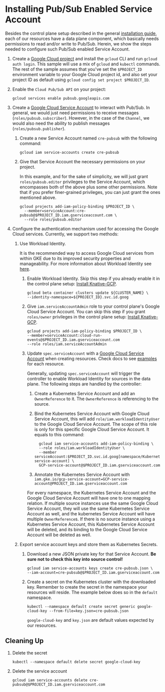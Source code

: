 # Installing Pub/Sub Enabled Service Account

Besides the control plane setup described in the general
[installation guide](./install-knative-gcp.md), each of our resources have a
data plane component, which basically needs permissions to read and/or write to
Pub/Sub. Herein, we show the steps needed to configure such Pub/Sub enabled
Service Account.

1.  Create a
    [Google Cloud project](https://cloud.google.com/resource-manager/docs/creating-managing-projects)
    and install the `gcloud` CLI and run `gcloud auth login`. This sample will
    use a mix of `gcloud` and `kubectl` commands. The rest of the sample assumes
    that you've set the `$PROJECT_ID` environment variable to your Google Cloud
    project id, and also set your project ID as default using
    `gcloud config set project $PROJECT_ID`.

1.  Enable the `Cloud Pub/Sub API` on your project:

    ```shell
    gcloud services enable pubsub.googleapis.com
    ```

1.  Create a
    [Google Cloud Service Account](https://console.cloud.google.com/iam-admin/serviceaccounts/project)
    to interact with Pub/Sub. In general, we would just need permissions to
    receive messages (`roles/pubsub.subscriber`). However, in the case of the
    `Channel`, we would also need the ability to publish messages
    (`roles/pubsub.publisher`).

    1.  Create a new Service Account named `cre-pubsub` with the following
        command:

        ```shell
        gcloud iam service-accounts create cre-pubsub
        ```

    1.  Give that Service Account the necessary permissions on your project.

        In this example, and for the sake of simplicity, we will just grant
        `roles/pubsub.editor` privileges to the Service Account, which
        encompasses both of the above plus some other permissions. Note that if
        you prefer finer-grained privileges, you can just grant the ones
        mentioned above.

        ```shell
        gcloud projects add-iam-policy-binding $PROJECT_ID \
          --member=serviceAccount:cre-pubsub@$PROJECT_ID.iam.gserviceaccount.com \
          --role roles/pubsub.editor
        ```

1.  Configure the authentication mechanism used for accessing the Google Cloud
    services. Currently, we support two methods:

    1.  Use Workload Identity.

        It is the recommended way to access Google Cloud services from within
        GKE due to its improved security properties and manageability. For more
        information about Workload Identity see
        [here](https://cloud.google.com/kubernetes-engine/docs/how-to/workload-identity).

        1. Enable Workload Identity. Skip this step if you already enable it in
           the control plane setup:
           [Install Knative-GCP](install-knative-gcp.md).

           ```shell
           gcloud beta container clusters update ${CLUSTER_NAME} \
           --identity-namespace=${PROJECT_ID}.svc.id.goog
           ```

        1. Give `iam.serviceAccountAdmin` role to your control plane's Google
           Cloud Service Account. You can skip this step if you grant
           `roles/owner` privileges in the control plane setup:
           [Install Knative-GCP](install-knative-gcp.md).

           ```shell
           gcloud projects add-iam-policy-binding $PROJECT_ID \
           --member=serviceAccount:cloud-run-events@$PROJECT_ID.iam.gserviceaccount.com
           --role roles/iam.serviceAccountAdmin
           ```

        1. Update `spec.serviceAccount` with a
           [Google Cloud Service Account](https://console.cloud.google.com/iam-admin/serviceaccounts/project)
           when creating resources. Check docs to see
           [examples](https://github.com/google/knative-gcp/tree/master/docs/examples)
           for each resource. 
           
           Generally, updating `spec.serviceAccount` will trigger 
           the controller to enable Workload Identity for sources in the data plane. 
           The following steps are handled by the controller:
           
           1. Create a Kubernetes Service Account and add an `OwnerReference` to it. The `OwnerReference` is referencing to the source.
           
           1. Bind the Kubernetes Service Account with Google Cloud Service Account, this will add `role/iam.workloadIdentityUser` to the Google Cloud Service Account. 
           The scope of this role is only for this specific Google Cloud Service Account. It equals to this command:
           
              ```shell
                gcloud iam service-accounts add-iam-policy-binding \
                --role roles/iam.workloadIdentityUser \
                --member serviceAccount:$PROJECT_ID.svc.id.goog[namespace/Kubernetes-service-account] \
                GCP-service-account@$PROJECT_ID.iam.gserviceaccount.com
              ```
           
           1. Annotate the Kubernetes Service Account with `iam.gke.io/gcp-service-account=GCP-service-account@PROJECT_ID.iam.gserviceaccount.com`
           
           For every namespace, the Kubernetes Service Account and the Google Cloud Service Account will have one to one mapping relation. 
           If multiple source instances use the same Google Cloud Service Account, they will use the same Kubernetes Service Account as well, 
           and the kubernetes Service Account will have multiple `OwnerReference`s.
           If there is no source instance using a Kubernetes Service Account, this Kubernetes Service Account will be deleted, 
           and its binding to the Google Cloud Service Account will be deleted as well.

    1.  Export service account keys and store them as Kubernetes Secrets.

        1.  Download a new JSON private key for that Service Account. **Be sure
            not to check this key into source control!**

            ```shell
            gcloud iam service-accounts keys create cre-pubsub.json \
            --iam-account=cre-pubsub@$PROJECT_ID.iam.gserviceaccount.com
            ```

        1.  Create a secret on the Kubernetes cluster with the downloaded key.
            Remember to create the secret in the namespace your resources will
            reside. The example below does so in the `default` namespace.

            ```shell
            kubectl --namespace default create secret generic google-cloud-key --from-file=key.json=cre-pubsub.json
            ```

            `google-cloud-key` and `key.json` are default values expected by our
            resources.

## Cleaning Up

1. Delete the secret

   ```shell
   kubectl --namespace default delete secret google-cloud-key
   ```

1. Delete the service account

   ```shell
   gcloud iam service-accounts delete cre-pubsub@$PROJECT_ID.iam.gserviceaccount.com
   ```
